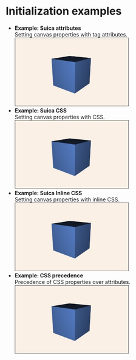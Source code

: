# Initialization examples

- **Example: Suica attributes**<br>Setting canvas properties with tag attributes.<br>[<img src="examples/snapshots/example-init.jpg" width="300">](https://boytchev.github.io/suica/examples/example-init-attr.html)
- **Example: Suica CSS**<br>Setting canvas properties with CSS.<br>[<img src="examples/snapshots/example-init.jpg" width="300">](https://boytchev.github.io/suica/examples/example-init-css.html)
- **Example: Suica Inline CSS**<br>Setting canvas properties with inline CSS.<br>[<img src="examples/snapshots/example-init.jpg" width="300">](https://boytchev.github.io/suica/examples/example-init-css-inline.html)
- **Example: CSS precedence**<br>Precedence of CSS properties over attributes.<br>[<img src="examples/snapshots/example-init.jpg" width="300">](https://boytchev.github.io/suica/examples/example-init-css-precedence.html)
